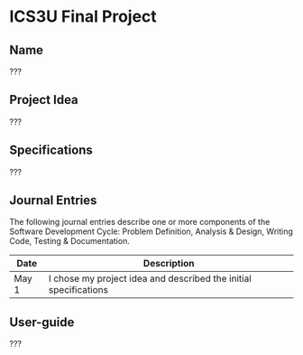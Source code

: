 # ICS3U Final Project

## Name
???
## Project Idea
???
## Specifications
???
## Journal Entries

The following journal entries describe one or more components of the Software Development Cycle:  Problem Definition, Analysis & Design, Writing Code, Testing & Documentation.

**Date** | Description
---|---
May 1 | I chose my project idea and described the initial specifications

## User-guide
???
